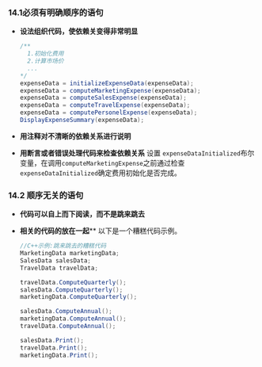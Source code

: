 

### 14.1必须有明确顺序的语句

+ **设法组织代码，使依赖关变得非常明显** 

  ```java
  /**
    1.初始化费用
    2.计算市场价
    ...
  */
  expenseData = initializeExpenseData(expenseData);
  expenseData = computeMarketingExpense(expenseData);
  expenseData = computeSalesExpense(expenseData);
  expenseData = computeTravelExpense(expenseData);
  expenseData = computePersonelExpense(expenseData);
  DisplayExpenseSummary(expenseData);
  ```

+ **用注释对不清晰的依赖关系进行说明**

+ **用断言或者错误处理代码来检查依赖关系** 设置 `expenseDataInitialized`布尔变量，在调用`computeMarketingExpense`之前通过检查``expenseDataInitialized``确定费用初始化是否完成。

  

### 14.2 顺序无关的语句

+ **代码可以自上而下阅读，而不是跳来跳去** 

+ **相关的代码的放在一起**** 以下是一个糟糕代码示例。

  ```java
  //C++示例:跳来跳去的糟糕代码
  MarketingData marketingData;
  SalesData salesData;
  TravelData travelData;
  
  travelData.ComputeQuarterly();
  salesData.ComputeQuarterly();
  marketingData.ComputeQuarterly();
  
  salesData.ComputeAnnual();
  marketingData.ComputeAnnual();
  travelData.ComputeAnnual();
  
  salesData.Print();
  travelData.Print();
  marketingData.Print();
  ```

  

  